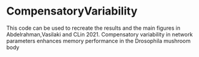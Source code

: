 # CompensatoryVariability
This code can be used to recreate the results and the main figures in Abdelrahman,Vasilaki and CLin 2021. Compensatory variability in network parameters enhances memory performance in the Drosophila mushroom body
